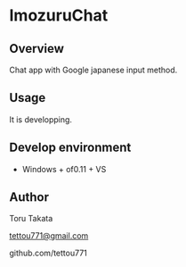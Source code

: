 # ImozuruChat

## Overview

Chat app with Google japanese input method.


## Usage

It is developping.



## Develop environment

- Windows + of0.11 + VS



## Author

Toru Takata

tettou771@gmail.com

github.com/tettou771

